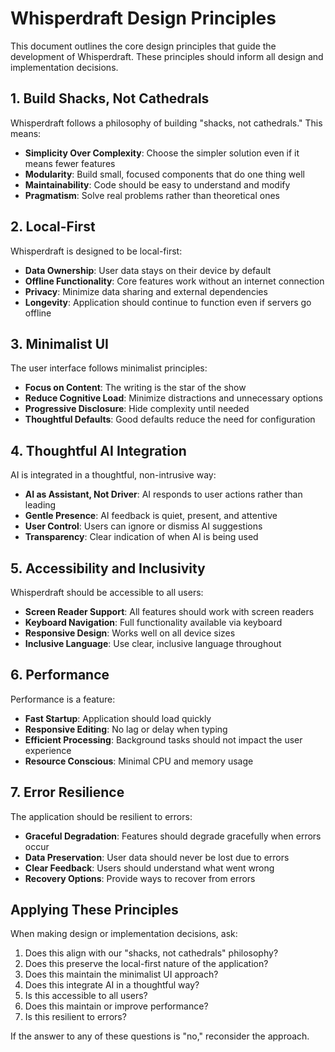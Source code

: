 # Whisperdraft Design Principles

This document outlines the core design principles that guide the development of Whisperdraft. These principles should inform all design and implementation decisions.

## 1. Build Shacks, Not Cathedrals

Whisperdraft follows a philosophy of building "shacks, not cathedrals." This means:

- **Simplicity Over Complexity**: Choose the simpler solution even if it means fewer features
- **Modularity**: Build small, focused components that do one thing well
- **Maintainability**: Code should be easy to understand and modify
- **Pragmatism**: Solve real problems rather than theoretical ones

## 2. Local-First

Whisperdraft is designed to be local-first:

- **Data Ownership**: User data stays on their device by default
- **Offline Functionality**: Core features work without an internet connection
- **Privacy**: Minimize data sharing and external dependencies
- **Longevity**: Application should continue to function even if servers go offline

## 3. Minimalist UI

The user interface follows minimalist principles:

- **Focus on Content**: The writing is the star of the show
- **Reduce Cognitive Load**: Minimize distractions and unnecessary options
- **Progressive Disclosure**: Hide complexity until needed
- **Thoughtful Defaults**: Good defaults reduce the need for configuration

## 4. Thoughtful AI Integration

AI is integrated in a thoughtful, non-intrusive way:

- **AI as Assistant, Not Driver**: AI responds to user actions rather than leading
- **Gentle Presence**: AI feedback is quiet, present, and attentive
- **User Control**: Users can ignore or dismiss AI suggestions
- **Transparency**: Clear indication of when AI is being used

## 5. Accessibility and Inclusivity

Whisperdraft should be accessible to all users:

- **Screen Reader Support**: All features should work with screen readers
- **Keyboard Navigation**: Full functionality available via keyboard
- **Responsive Design**: Works well on all device sizes
- **Inclusive Language**: Use clear, inclusive language throughout

## 6. Performance

Performance is a feature:

- **Fast Startup**: Application should load quickly
- **Responsive Editing**: No lag or delay when typing
- **Efficient Processing**: Background tasks should not impact the user experience
- **Resource Conscious**: Minimal CPU and memory usage

## 7. Error Resilience

The application should be resilient to errors:

- **Graceful Degradation**: Features should degrade gracefully when errors occur
- **Data Preservation**: User data should never be lost due to errors
- **Clear Feedback**: Users should understand what went wrong
- **Recovery Options**: Provide ways to recover from errors

## Applying These Principles

When making design or implementation decisions, ask:

1. Does this align with our "shacks, not cathedrals" philosophy?
2. Does this preserve the local-first nature of the application?
3. Does this maintain the minimalist UI approach?
4. Does this integrate AI in a thoughtful way?
5. Is this accessible to all users?
6. Does this maintain or improve performance?
7. Is this resilient to errors?

If the answer to any of these questions is "no," reconsider the approach.

